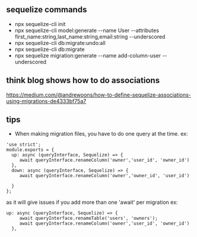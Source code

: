 ## sequelize commands
- npx sequelize-cli init
- npx sequelize-cli model:generate --name User --attributes first_name:string,last_name:string,email:string --underscored
- npx sequelize-cli db:migrate:undo:all
- npx sequelize-cli db:migrate
- npx sequelize migration:generate --name add-column-user --underscored   

## think blog shows how to do associations 
https://medium.com/@andrewoons/how-to-define-sequelize-associations-using-migrations-de4333bf75a7

## tips

- When making migration files, you have to do one query at the time. ex: 
```
'use strict';
module.exports = {
  up: async (queryInterface, Sequelize) => {
     await queryInterface.renameColumn('owner','user_id', 'owner_id')
  },
  down: async (queryInterface, Sequelize) => {
     await queryInterface.renameColumn('owner','owner_id', 'user_id')

  }
};
```
as it will give issues if you add more than one 'await' per migration
ex: 
```
up: async (queryInterface, Sequelize) => {
     await queryInterface.renameTable('users', 'owners');
     await queryInterface.renameColumn('owner','user_id', 'owner_id')
  },
```